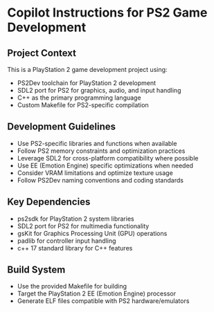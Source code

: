# Copilot Instructions for PS2 Game Development

<!-- Use this file to provide workspace-specific custom instructions to Copilot. For more details, visit https://code.visualstudio.com/docs/copilot/copilot-customization#_use-a-githubcopilotinstructionsmd-file -->

## Project Context
This is a PlayStation 2 game development project using:
- PS2Dev toolchain for PlayStation 2 development
- SDL2 port for PS2 for graphics, audio, and input handling
- C++ as the primary programming language
- Custom Makefile for PS2-specific compilation

## Development Guidelines
- Use PS2-specific libraries and functions when available
- Follow PS2 memory constraints and optimization practices
- Leverage SDL2 for cross-platform compatibility where possible
- Use EE (Emotion Engine) specific optimizations when needed
- Consider VRAM limitations and optimize texture usage
- Follow PS2Dev naming conventions and coding standards

## Key Dependencies
- ps2sdk for PlayStation 2 system libraries
- SDL2 port for PS2 for multimedia functionality
- gsKit for Graphics Processing Unit (GPU) operations
- padlib for controller input handling
- c++ 17 standard library for C++ features

## Build System
- Use the provided Makefile for building
- Target the PlayStation 2 EE (Emotion Engine) processor
- Generate ELF files compatible with PS2 hardware/emulators
